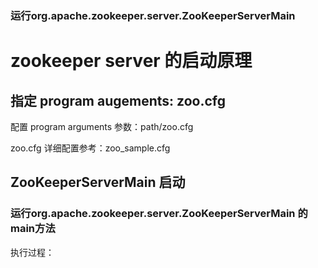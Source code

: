 
### 运行org.apache.zookeeper.server.ZooKeeperServerMain

# zookeeper server 的启动原理

## 指定 program augements: zoo.cfg

配置 program arguments 参数：path/zoo.cfg

zoo.cfg 详细配置参考：zoo_sample.cfg

## ZooKeeperServerMain 启动
### 运行org.apache.zookeeper.server.ZooKeeperServerMain 的main方法
执行过程：



